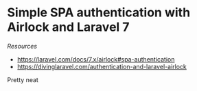 # Simple SPA authentication with Airlock and Laravel 7

*Resources*
- https://laravel.com/docs/7.x/airlock#spa-authentication
- https://divinglaravel.com/authentication-and-laravel-airlock

Pretty neat
